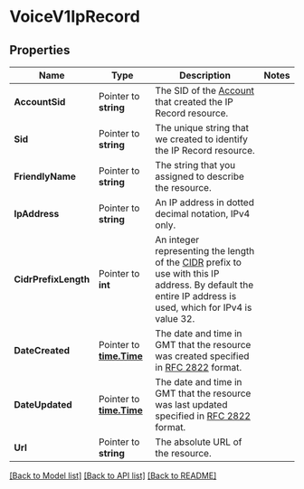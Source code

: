 # VoiceV1IpRecord

## Properties

Name | Type | Description | Notes
------------ | ------------- | ------------- | -------------
**AccountSid** | Pointer to **string** | The SID of the [Account](https://www.twilio.com/docs/iam/api/account) that created the IP Record resource. |
**Sid** | Pointer to **string** | The unique string that we created to identify the IP Record resource. |
**FriendlyName** | Pointer to **string** | The string that you assigned to describe the resource. |
**IpAddress** | Pointer to **string** | An IP address in dotted decimal notation, IPv4 only. |
**CidrPrefixLength** | Pointer to **int** | An integer representing the length of the [CIDR](https://tools.ietf.org/html/rfc4632) prefix to use with this IP address. By default the entire IP address is used, which for IPv4 is value 32. |
**DateCreated** | Pointer to [**time.Time**](time.Time.md) | The date and time in GMT that the resource was created specified in [RFC 2822](https://www.ietf.org/rfc/rfc2822.txt) format. |
**DateUpdated** | Pointer to [**time.Time**](time.Time.md) | The date and time in GMT that the resource was last updated specified in [RFC 2822](https://www.ietf.org/rfc/rfc2822.txt) format. |
**Url** | Pointer to **string** | The absolute URL of the resource. |

[[Back to Model list]](../README.md#documentation-for-models) [[Back to API list]](../README.md#documentation-for-api-endpoints) [[Back to README]](../README.md)


